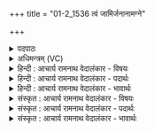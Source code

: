 +++
title = "01-2_1536 त्वं जामिर्जनानामग्ने"

+++
<details><summary>पदपाठः</summary>

त्वम्। जा꣣मिः꣢। ज꣡ना꣢꣯नाम्। अ꣡ग्ने꣢꣯। मि꣣त्रः꣢। मि꣣। त्रः꣢। अ꣣सि। प्रियः꣢। स꣡खा꣢꣯। स। खा꣣। स꣡खि꣢꣯भ्यः। स। खि꣣भ्यः। ई꣡ड्यः꣢꣯। १५३६।
</details>

<details><summary>अधिमन्त्रम् (VC)</summary>

- अग्निः
- गोतमो राहूगणः
- गायत्री
- षड्जः
</details>

<details><summary>हिन्दी : आचार्य रामनाथ वेदालंकार - विषयः</summary>

अगले मन्त्र में परमात्मा के गुणों का वर्णन है।
</details>

<details><summary>हिन्दी : आचार्य रामनाथ वेदालंकार - पदार्थः</summary>

पदार्थान्वयभाषाः -  हे (अग्ने) जगन्नायक परमेश्वर ! (त्वम्) सबके हितचिन्तक आप (जनानाम्) उत्पन्न मनुष्यों के (जामिः) सहायक बन्धु, (प्रियः मित्रः) और प्रिय मित्र (असि) हो। (सखिभ्यः) जो आपके साथ मित्रता चाहते हैं,उनके लिए (ईड्यः) स्तुतियोग्य (सखा) मित्र होते हो ॥२॥
</details>

<details><summary>हिन्दी : आचार्य रामनाथ वेदालंकार - भावार्थः</summary>

भावार्थभाषाः -  परमेश्वर का कोई सहायक नहीं है,प्रत्युत परमेश्वर ही दूसरों का सहायक बन्धु और प्यारा मित्र होता है ॥२॥
</details>

<details><summary>संस्कृत : आचार्य रामनाथ वेदालंकार - विषयः</summary>

अथ परमात्मगुणान् वर्णयति।
</details>

<details><summary>संस्कृत : आचार्य रामनाथ वेदालंकार - पदार्थः</summary>

पदार्थान्वयभाषाः -  हे (अग्ने) जगन्नायक परमेश ! (त्वम्) सर्वहितचिन्तकः त्वम् (जनानाम्) जातानां मानवानां मध्ये (जामिः) सहायको बन्धुः (प्रियः मित्रः) प्रियः सखा च (असि) भवसि। (सखिभ्यः) ये त्वया सह सख्यं स्थापयन्ति तेभ्यः (ईड्यः) स्तुत्यः (सखा) सुहृद् भवसि ॥२॥२
</details>

<details><summary>संस्कृत : आचार्य रामनाथ वेदालंकार - भावार्थः</summary>

भावार्थभाषाः -  परमेश्वरस्य कश्चित् सहायको नास्ति,प्रत्युत परमेश्वर एव परेषां सहायको बन्धुः प्रियः सुहृच्च जायते ॥२॥
</details>